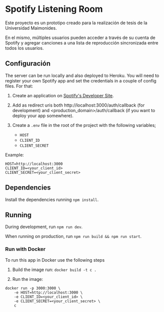 # Spotify Listening Room

Este proyecto es un prototipo creado para la realización de tesis de la Universidad Maimonides. 

En el mismo, múltiples usuarios pueden acceder a través de su cuenta de Spotify y agregar canciones a una lista de reproducción sincronizada entre todos los usuarios.

## Configuración

The server can be run locally and also deployed to Heroku. You will need to register your own Spotify app and set the credentials in a couple of config files. For that:

1. Create an application on [Spotify's Developer Site](https://developer.spotify.com/my-applications/).

2. Add as redirect uris both http://localhost:3000/auth/callback (for development) and <production_domain>/auth/callback (if you want to deploy your app somewhere).

3. Create a `.env` file in the root of the project with the following variables;

    - `HOST`
    - `CLIENT_ID`
    - `CLIENT_SECRET`

Example:
```
HOST=http://localhost:3000
CLIENT_ID=<your_client_id>
CLIENT_SECRET=<your_client_secret>
```


## Dependencies

Install the dependencies running `npm install`.

## Running

During development, run `npm run dev`.

When running on production, run `npm run build && npm run start`.


### Run with Docker

To run this app in Docker use the following steps

1. Build the image run:
`docker build -t c .`

2. Run the image:
```
docker run -p 3000:3000 \
    -e HOST=http://localhost:3000 \
    -e CLIENT_ID=<your_client_id> \
    -e CLIENT_SECRET=<your_client_secret> \
    c
```

